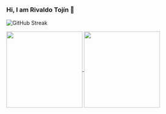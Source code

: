 
### Hi, I am Rivaldo Tojín 👋

![GitHub Streak](http://github-readme-streak-stats.herokuapp.com?user=rivalTJ7&theme=default_radius=2.5&date_format=M%20j%5B%2C%20Y%5D)

<a href="https://github.com/anuraghazra/github-readme-stats">
  <img height=200 align="center" src="https://github-readme-stats.vercel.app/api?username=rivalTJ7" />
</a>
<a href="https://github.com/anuraghazra/convoychat">
  <img height=200 align="center" src="https://github-readme-stats.vercel.app/api/top-langs?username=rivalTJ7&layout=compact&langs_count=8&card_width=320" />
</a>

<!--
**rivalTj7/rivalTj7** is a ✨ _special_ ✨ repository because its `README.md` (this file) appears on your GitHub profile.
Here are some ideas to get you started:
- 🔭 I’m currently working on ...
- 🌱 I’m currently learning ...
- 👯 I’m looking to collaborate on ...
- 🤔 I’m looking for help with ...
- 💬 Ask me about ...
- 📫 How to reach me: ...
- 😄 Pronouns: ...
- ⚡ Fun fact: ...
-->
